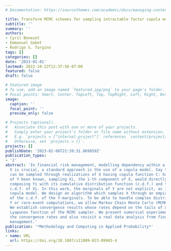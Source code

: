 ```yaml
---
# Documentation: https://sourcethemes.com/academic/docs/managing-content/

title: Transform MCMC schemes for sampling intractable factor copula models
subtitle: ''
summary: ''
authors:
- Cyril Benezet
- Emmanuel Gobet
- Rodrigo S. Targino
tags: []
categories: []
date: '2023-01-01'
lastmod: 2022-10-22T12:37:56-07:00
featured: false
draft: false

# Featured image
# To use, add an image named `featured.jpg/png` to your page's folder.
# Focal points: Smart, Center, TopLeft, Top, TopRight, Left, Right, BottomLeft, Bottom, BottomRight.
image:
  caption: ''
  focal_point: ''
  preview_only: false

# Projects (optional).
#   Associate this post with one or more of your projects.
#   Simply enter your project's folder or file name without extension.
#   E.g. `projects = ["internal-project"]` references `content/project/deep-learning/index.md`.
#   Otherwise, set `projects = []`.
projects: []
publishDate: '2023-02-06T22:39:31.869859Z'
publication_types:
- '2'
abstract: 'In financial risk management, modelling dependency within a random vector
  X is crucial, a standard approach is the use of a copula model. Say the copula model
  can be sampled through realizations of X having copula function C: had the marginals
  of Y been known, sampling Xi, the i-th component of X, would directly follow by
  composing Yi with its cumulative distribution function (c.d.f.) and the inverse
  c.d.f. of Xi. In this work, the marginals of Y are not explicit, as in a factor
  copula model. We design an algorithm which samples X through an empirical approximation
  of the c.d.f. of the Y-marginals. To be able to handle complex distributions for
  Y or rare-event computations, we allow Markov Chain Monte Carlo (MCMC) samplers.
  We establish convergence results whose rates depend on the tails of X, Y and the
  Lyapunov function of the MCMC sampler. We present numerical experiments confirming
  the convergence rates and also revisit a real data analysis from financial risk
  management.'
publication: '*Methodology and Computing in Applied Probability*'
links:
- name: URL
  url: https://doi.org/10.1007/s11009-023-09983-4
---
```

